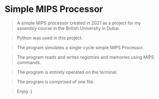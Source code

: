 # Simple MIPS Processor

> A simple MIPS processor created in 2021 as a project for my assembly course in the British University in Dubai.

> Python was used in this project.

> The program simulates a single-cycle simple MIPS Processor.

> The program reads and writes registries and memories using MIPS commands.

> The program is entirely operated on the terminal.

> The program is comprised of one file.

> Enjoy :)
